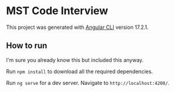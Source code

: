 # MST Code Interview

This project was generated with [Angular CLI](https://github.com/angular/angular-cli) version 17.2.1.

## How to run

I'm sure you already know this but included this anyway.

Run `npm install` to download all the required dependencies.

Run `ng serve` for a dev server. Navigate to `http://localhost:4200/`.
